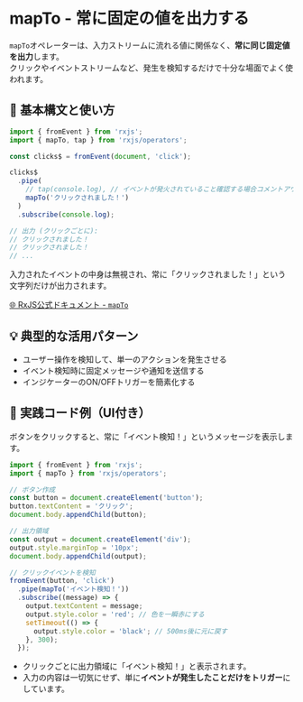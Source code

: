# mapTo - 常に固定の値を出力する

`mapTo`オペレーターは、入力ストリームに流れる値に関係なく、**常に同じ固定値を出力**します。  
クリックやイベントストリームなど、発生を検知するだけで十分な場面でよく使われます。


## 🔰 基本構文と使い方

```ts
import { fromEvent } from 'rxjs';
import { mapTo, tap } from 'rxjs/operators';

const clicks$ = fromEvent(document, 'click');

clicks$
  .pipe(
    // tap(console.log), // イベントが発火されていること確認する場合コメントアウトを解除してください。
    mapTo('クリックされました！')
  )
  .subscribe(console.log);

// 出力 (クリックごとに):
// クリックされました！
// クリックされました！
// ...

```

入力されたイベントの中身は無視され、常に「クリックされました！」という文字列だけが出力されます。

[🌐 RxJS公式ドキュメント - `mapTo`](https://rxjs.dev/api/operators/mapTo)

## 💡 典型的な活用パターン

- ユーザー操作を検知して、単一のアクションを発生させる
- イベント検知時に固定メッセージや通知を送信する
- インジケーターのON/OFFトリガーを簡素化する


## 🧠 実践コード例（UI付き）

ボタンをクリックすると、常に「イベント検知！」というメッセージを表示します。

```ts
import { fromEvent } from 'rxjs';
import { mapTo } from 'rxjs/operators';

// ボタン作成
const button = document.createElement('button');
button.textContent = 'クリック';
document.body.appendChild(button);

// 出力領域
const output = document.createElement('div');
output.style.marginTop = '10px';
document.body.appendChild(output);

// クリックイベントを検知
fromEvent(button, 'click')
  .pipe(mapTo('イベント検知！'))
  .subscribe((message) => {
    output.textContent = message;
    output.style.color = 'red'; // 色を一瞬赤にする
    setTimeout(() => {
      output.style.color = 'black'; // 500ms後に元に戻す
    }, 300);
  });


```

- クリックごとに出力領域に「イベント検知！」と表示されます。
- 入力の内容は一切気にせず、単に**イベントが発生したことだけをトリガー**にしています。

